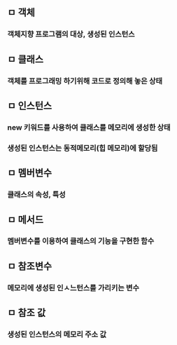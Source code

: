 ## ㅁ 객체
### 객체지향 프로그램의 대상, 생성된 인스턴스

## ㅁ 클래스
### 객체를 프로그래밍 하기위해 코드로 정의해 놓은 상태

## ㅁ 인스턴스
### new 키워드를 사용하여 클래스를 메모리에 생성한 상태
### 생성된 인스턴스는 동적메모리(힙 메모리)에 할당됨

## ㅁ 멤버변수
### 클래스의 속성, 특성

## ㅁ 메서드
### 멤버변수를 이용하여 클래스의 기능을 구현한 함수

## ㅁ 참조변수
### 메모리에 생성된 인ㅅ느턴스를 가리키는 변수

## ㅁ 참조 값
### 생성된 인스턴스의 메모리 주소 값 

